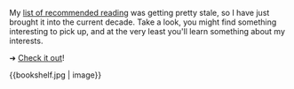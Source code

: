 My [list of recommended reading][1] was getting pretty stale, so I have just
brought it into the current decade. Take a look, you might find something
interesting to pick up, and at the very least you'll learn something about my
interests.

➜ [Check it out][1]! 

{{bookshelf.jpg | image}}

   [1]: /reading
